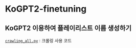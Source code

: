 # KoGPT2-finetuning
KoGPT2 이용하여 플레이리스트 이름 생성하기
---
[`crawling_all.py`](https://github.com/minji-o-j/KoGPT2-finetuning/blob/main/crawling/melon%20playlist/crawling_all.py) : 크롤링 사용 코드
